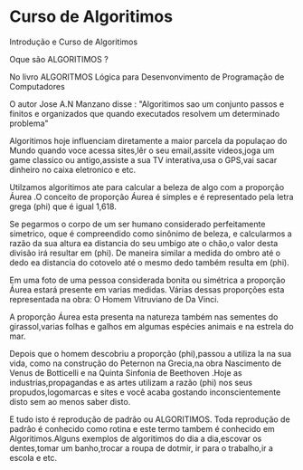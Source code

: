 # Curso de Algoritimos

 Introdução e Curso de Algoritimos

 Oque são ALGORITIMOS ?

 No livro ALGORITMOS Lógica para Desenvonvimento de Programação de Computadores 

  O autor Jose A.N Manzano disse :
 "Algoritimos sao um conjunto passos e finitos e organizados que quando executados resolvem um determinado problema"
  
 Algoritimos hoje influenciam diretamente a maior parcela da populaçao do Mundo quando voce acessa sites,lêr o seu email,assite videos,joga um game classico ou antigo,assiste a sua TV interativa,usa o GPS,vai sacar dinheiro no caixa eletronico e etc.

 Utilzamos algoritimos ate para calcular a beleza de algo com a proporção Áurea .O conceito de proporção Áurea é simples e é representado pela letra grega (phi) que é igual 1,618.

Se pegarmos o corpo de um ser humano considerado perfeitamente simetrico, oque é compreendido como sinônimo de beleza, e calcularmos a razão da sua altura ea distancia do seu umbigo ate o chão,o valor desta divisão  irá resultar em (phi). De maneira similar a medida do ombro até o dedo ea distancia do cotovelo até o mesmo dedo também resulta em (phi). 

Em uma foto de uma pessoa considerada bonita ou simétrica a proporção Áurea estará presente em varias medidas.
Várias dessas proporções esta representada na obra: O Homem Vitruviano de Da Vinci.

A proporção Áurea esta presenta na natureza também nas sementes do girassol,varias folhas e galhos em algumas espécies animais e na estrela do mar.

Depois que o homem descobriu a proporção (phi),passou a utiliza la  na sua vida, como na construção do  Peternon na Grecia,na obra Nascimento de Venus de Botticelli e na Quinta Sinfonia de Beethoven .Hoje as industrias,propagandas e as artes utilizam a razão (phi) nos seus propudos,logomarcas e sites e você acaba gostando inconscientemente disto sem ao menos saber disto.

E tudo isto é reprodução de padrão ou ALGORITIMOS. 
Toda reprodução de padrão é conhecido como rotina e este termo tambem é conhecido em Algoritimos.Alguns exemplos de algoritimos do dia a dia,escovar os dentes,tomar um banho,trocar a roupa de dotmir, ir para o trabalho,ir a escola e etc.

 



 
